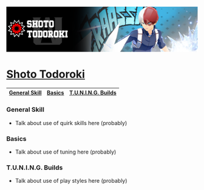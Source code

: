 <p align="center">
    <img src="https://raw.githubusercontent.com/HydrosPlays/ultrarumbleguide/refs/heads/main/images/400.png" /><br/>
</p>

# [Shoto Todoroki](https://ultrarumble.com/character/04)

| [General Skill](#general-skill) | [Basics](#basics) | [T.U.N.I.N.G. Builds](#tuning-builds) |
|---------------------------------|------------------|--------------------------------------|

### General Skill
- Talk about use of quirk skills here (probably)
  
### Basics 
- Talk about use of tuning here (probably)

### T.U.N.I.N.G. Builds
- Talk about use of play styles here (probably)
